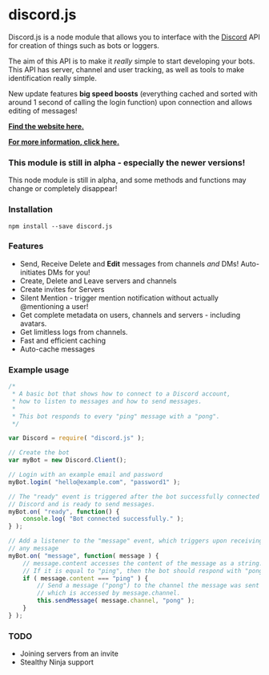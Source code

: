 # discord.js
Discord.js is a node module that allows you to interface with the [Discord](https://discordapp.com/) API for creation of things such as bots or loggers.

The aim of this API is to make it *really* simple to start developing your bots. This API has server, channel and user tracking, as well as tools to make identification really simple.

New update features **big speed boosts** (everything cached and sorted with around 1 second of calling the login function) upon connection and allows editing of messages!

**[Find the website here.](http://discord-js.github.io)**


**[For more information, click here.](https://github.com/hydrabolt/discord.js/wiki)**

### This module is still in alpha - especially the newer versions!

This node module is still in alpha, and some methods and functions may change or completely disappear!

### Installation
``npm install --save discord.js``

### Features

* Send, Receive Delete and **Edit** messages from channels _and_ DMs! Auto-initiates DMs for you!
* Create, Delete and Leave servers and channels
* Create invites for Servers
* Silent Mention - trigger mention notification without actually @mentioning a user!
* Get complete metadata on users, channels and servers - including avatars.
* Get limitless logs from channels.
* Fast and efficient caching
* Auto-cache messages

### Example usage
```js
/*
 * A basic bot that shows how to connect to a Discord account,
 * how to listen to messages and how to send messages.
 *
 * This bot responds to every "ping" message with a "pong".
 */

var Discord = require( "discord.js" );

// Create the bot
var myBot = new Discord.Client();

// Login with an example email and password
myBot.login( "hello@example.com", "password1" );

// The "ready" event is triggered after the bot successfully connected to
// Discord and is ready to send messages.
myBot.on( "ready", function() {
	console.log( "Bot connected successfully." );
} );

// Add a listener to the "message" event, which triggers upon receiving
// any message
myBot.on( "message", function( message ) {
	// message.content accesses the content of the message as a string.
	// If it is equal to "ping", then the bot should respond with "pong".
	if ( message.content === "ping" ) {
		// Send a message ("pong") to the channel the message was sent in,
		// which is accessed by message.channel.
		this.sendMessage( message.channel, "pong" );
	}
} );
```
### TODO
* Joining servers from an invite
* Stealthy Ninja support
